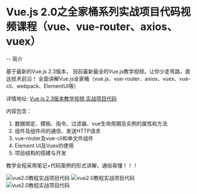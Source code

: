 # Vue.js 2.0之全家桶系列实战项目代码视频课程（vue、vue-router、axios、vuex）

-- 简介

基于最新的Vue.js 2.3版本， 目前最新最全的Vue.js教学视频，让你少走弯路，直达技术前沿！
全面讲解Vue.js全家桶（vue.js、vue-router、axios、vuex、vue-cli、webpack、ElementUI等）

详情地址: [Vue.js 2.3版本教学视频,实战项目代码](https://edu.51cto.com/course/10543.html?utm_source=githuba)

内容包含：
1. 数据绑定、模板、指令、过滤器、vue生命周期及实例的属性和方法
2. 组件及组件间的通信、发送HTTP请求
3. vue-router及vue-cli和单文件组件
4. Element UI及Vuex的使用
5. 项目结构的搭建与开发

教学全程采用笔记+代码案例的形式讲解，通俗易懂！！！


![vue2.0教程实战项目代码](https://s11.51cto.com//images/20181221/1545351087936879.png "vue.js代码")
![vue2.0教程实战项目代码](https://s11.51cto.com//images/20181221/1545351098933616.png "vue.js代码")
![vue2.0教程实战项目代码](https://s11.51cto.com//images/20181221/1545351104480140.png "vue.js代码")

